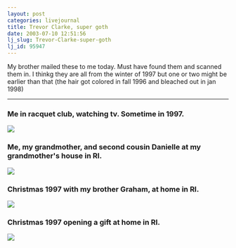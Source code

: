 ```yaml
---
layout: post
categories: livejournal
title: Trevor Clarke, super goth
date: 2003-07-10 12:51:56
lj_slug: Trevor-Clarke-super-goth
lj_id: 95947
---
```

My brother mailed these to me today. Must have found them and scanned them in. I thinkg they are all from the winter of 1997 but one or two might be earlier than that (the hair got colored in fall 1996 and bleached out in jan 1998)



* * *



### Me in racquet club, watching tv. Sometime in 1997.



![](http://www.csh.rit.edu/~retrev/livejournal/2003-07-10/racquetClub.jpg)



### Me, my grandmother, and second cousin Danielle at my grandmother's house in RI.



![](http://www.csh.rit.edu/~retrev/livejournal/2003-07-10/trevMaDanielle.jpg)



### Christmas 1997 with my brother Graham, at home in RI.



![](http://www.csh.rit.edu/~retrev/livejournal/2003-07-10/xmas97a.jpg)



### Christmas 1997 opening a gift at home in RI.



![](http://www.csh.rit.edu/~retrev/livejournal/2003-07-10/xmas97b.jpg)
